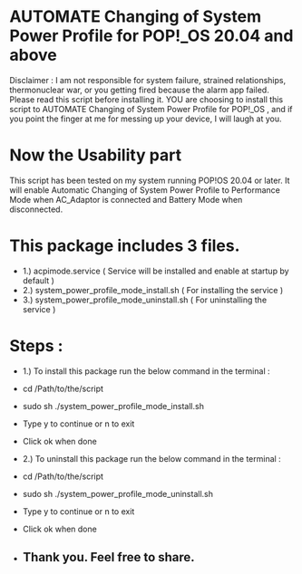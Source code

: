 # AUTOMATE Changing of System Power Profile for POP!_OS 20.04 and above 

Disclaimer : I am not responsible for system failure, strained relationships, thermonuclear war, or you getting fired because the alarm app failed. Please read this script before installing it. YOU are choosing to install this script to AUTOMATE Changing of System Power Profile for POP!_OS , and if you point the finger at me for messing up your device, I will laugh at you.

# Now the Usability part 

This script has been tested on my system running POP!OS 20.04 or later. It will enable Automatic Changing of System Power Profile to Performance Mode when AC_Adaptor is connected and Battery Mode when disconnected. 

# This package includes 3 files. 

- 1.) acpimode.service ( Service will be installed and enable at startup by default )
- 2.) system_power_profile_mode_install.sh ( For installing the service )
- 3.) system_power_profile_mode_uninstall.sh ( For uninstalling the service ) 

# Steps :

- 1.) To install this package run the below command in the terminal :

- cd /Path/to/the/script 
- sudo sh ./system_power_profile_mode_install.sh 
- Type y to continue or n  to exit 
- Click ok when done 

- 2.) To uninstall this package run the below command in the terminal : 

- cd /Path/to/the/script 
- sudo sh ./system_power_profile_mode_uninstall.sh 
- Type y to continue or n  to exit 
- Click ok when done 

- ## Thank you. Feel free to share. 
